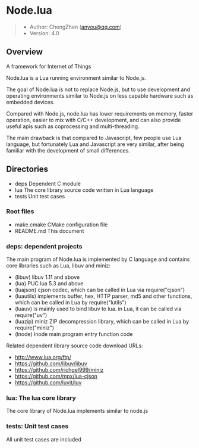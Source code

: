 # Node.lua

> - Author: ChengZhen (anyou@qq.com)
> - Version: 4.0

## Overview

A framework for Internet of Things

Node.lua is a Lua running environment similar to Node.js.

The goal of Node.lua is not to replace Node.js, but to use development and operating environments similar to Node.js on less capable hardware such as embedded devices.

Compared with Node.js, node.lua has lower requirements on memory, faster operation, easier to mix with C/C++ development, and can also provide useful apis such as coprocessing and multi-threading.

The main drawback is that compared to Javascript, few people use Lua language, but fortunately Lua and Javascript are very similar, after being familiar with the development of small differences.

## Directories

- deps      Dependent C module
- lua       The core library source code written in Lua language
- tests     Unit test cases

### Root files

- make.cmake    CMake configuration file
- README.md     This document

### deps: dependent projects

The main program of Node.lua is implemented by C language and contains core libraries such as Lua, libuv and miniz:

- (libuv) libuv 1.11 and above
- (lua) PUC lua 5.3 and above
- (luajson) cjson codec, which can be called in Lua via require("cjson")
- (luautils) implements buffer, hex, HTTP parser, md5 and other functions, which can be called in Lua by require("lutils")
- (luauv) is mainly used to bind libuv to lua. in Lua, it can be called via require("uv")
- (luazip) miniz ZIP decompression library, which can be called in Lua by require("miniz")
- (lnode) lnode main program entry function code

Related dependent library source code download URLs:

- http://www.lua.org/ftp/
- https://github.com/libuv/libuv
- https://github.com/richgel999/miniz
- https://github.com/mpx/lua-cjson
- https://github.com/luvit/luv

### lua: The lua core library

The core library of Node.lua implements similar to node.js

### tests: Unit test cases

All unit test cases are included
